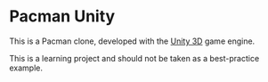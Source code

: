 # Pacman Unity

This is a Pacman clone, developed with the [Unity 3D](http://unity3d.com) game engine.

This is a learning project and should not be taken as a best-practice example.

